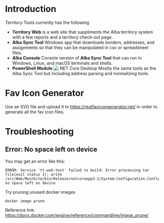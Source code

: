 # Introduction 
Territory Tools currently has the following 
- **Territory Web** is a web site that suppliments the Alba territory system with a few reports and a territory check-out page.
- **Alba Sync Tool** Windows app that downloads borders, addresses, and assignments so that they can be manipulated in csv or spreadsheet files.
- **Alba Console** Console version of **Alba Sync Tool** that can run in Windows, Linux, and macOS terminals and shells.
- **PowerShell Module** ![.NET Core Desktop](https://github.com/territorytools/territory-tools/workflows/.NET%20Core%20Desktop/badge.svg) Mostly the same tools as the Alba Sync Tool but including address parsing and normalizing tools.
# Fav Icon Generator

Use an SVG file and upload it to 
https://realfavicongenerator.net/
in order to generate all the fav icon files.

# Troubleshooting

## Error: No space left on device
You may get an error like this:
````
ERROR: Service 'tt-web-test' failed to build: Error processing tar file(exit status 1): write /src/Web/MainSite/bin/Release/netcoreapp3.1/System.Configuration.ConfigurationManager.dll: no space left on device
````

Try pruning unused docker images

````
docker image prune
````

Reference link: https://docs.docker.com/engine/reference/commandline/image_prune/